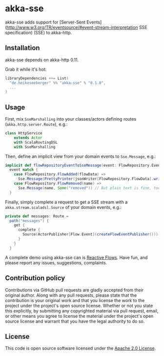 # akka-sse #

akka-sse adds support for [Server-Sent Events](http://www.w3.org/TR/eventsource/#event-stream-interpretation SSE specification) (SSE) to akka-http.

## Installation

akka-sse depends on akka-http 0.11.

Grab it while it's hot:

``` scala
libraryDependencies ++= List(
  "de.heikoseeberger" %% "akka-sse" % "0.1.0",
  ...
)
```

## Usage

First, mix `SseMarshalling` into your classes/actors defining routes (`akka.http.server.Route`), e.g.:

``` scala
class HttpService
    extends Actor
    with ScalaRoutingDSL
    with SseMarshalling
```

Then, define an implicit view from your domain events to `Sse.Message`, e.g.:

``` scala
implicit def flowRepositoryEventToSseMessage(event: FlowRepository.Event): Sse.Message =
  event match {
    case FlowRepository.FlowAdded(flowData) =>
      Sse.Message(PrettyPrinter(jsonWriter[FlowRepository.FlowData].write(flowData)), Some("added")) // Yes Ma, SSE can carry JSON! 
    case FlowRepository.FlowRemoved(name) =>
      Sse.Message(name, Some("removed")) // But plain text is fine, too!
  }
```

Finally, simply complete a request to get a SSE stream with a `akka.stream.scaladsl.Source` of your domain events, e.g.:

``` scala
private def messages: Route =
  path("messages") {
    get {
      complete {
        Source(ActorPublisher[Flow.Event](createFlowEventPublisher()))
      }
    }
  }
```

A complete demo using akka-sse can is [Reactive Flows](https://github.com/hseeberger/reactive-flows).
Have fun, and please report any issues, suggestions, complaints.

## Contribution policy ##

Contributions via GitHub pull requests are gladly accepted from their original author. Along with any pull requests, please state that the contribution is your original work and that you license the work to the project under the project's open source license. Whether or not you state this explicitly, by submitting any copyrighted material via pull request, email, or other means you agree to license the material under the project's open source license and warrant that you have the legal authority to do so.

## License ##

This code is open source software licensed under the [Apache 2.0 License]("http://www.apache.org/licenses/LICENSE-2.0.html").

